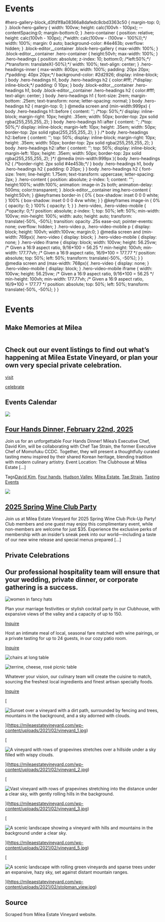 <!--ContentType: event-->

# Events

#hero-gallery-block\_d3fd1f8a08366a8dafedc8cbd3363c50 { margin-top: 0; } .block-hero-gallery { width: 100vw; height: calc(100vh - 100px); --contentSpacing:0; margin-bottom:0; } .hero-container { position: relative; height: calc(100vh - 100px); /\*width: calc(100vw - (100vw - 100%));\*/ width: 100%; margin: 0 auto; background-color: #4e463b; overflow: hidden; } .block-editor\_\_container .block-hero-gallery { max-width: 100%; } .block-editor\_\_container .hero-container { height:50vh; max-width: 100%; } .hero-headings { position: absolute; z-index: 10; bottom:0; /\*left:50%;\*/ /\*transform: translateX(-50%);\*/ width: 100%; text-align: center; } .hero-headings-inner { max-width: 800px; width: 100%; padding: 20px 20px; /\*padding: 40px 20px;\*/ background-color: #2d2926; display: inline-block; } body .hero-headings h1, body .hero-headings h2 { color:#fff; /\*display: inline-block;\*/ padding: 0 10px; } body .block-editor\_\_container .hero-headings h1, body .block-editor\_\_container .hero-headings h2 { color:#fff; text-align: center; } body .hero-headings h1 { font-size: 2rem; margin-bottom: .25em; text-transform: none; letter-spacing: normal; } body .hero-headings h2 { margin-top: 0; } @media screen and (min-width:999px) { body .hero-headings h1::before { content: ''; /\*top: 50%;\*/ display: inline-block; margin-right: 10px; height: .35em; width: 50px; border-top: 2px solid rgba(255,255,255,.2); } body .hero-headings h1::after { content: ''; /\*top: 50%;\*/ display: inline-block; margin-left: 10px; height: .35em; width: 50px; border-top: 2px solid rgba(255,255,255,.2); } } /\* body .hero-headings h2::before { content: ''; top: 50%; display: inline-block; margin-right: 10px; height: .35em; width: 50px; border-top: 2px solid rgba(255,255,255,.2); } body .hero-headings h2::after { content: ''; top: 50%; display: inline-block; margin-left: 10px; height: .35em; width: 50px; border-top: 2px solid rgba(255,255,255,.2); }\*/ @media (min-width:999px ){ body .hero-headings h2 { /\*border-right: 2px solid #4e453b;\*/ } body .hero-headings h1, body .hero-headings h2 { padding: 0 20px; } } body .hero-headings h2 { font-size: 1rem; line-height: 1.75em; text-transform: uppercase; letter-spacing: 2px; } .hero-content { position: absolute; z-index: 1; content: ""; height:100%; width:100%; animation: image-in 2s both; animation-delay: 500ms; color:transparent; } .block-editor\_\_container img.hero-content { height:50vh; } @keyframes border-in { 0% { box-shadow: inset 0 0 0 white; } 100% { box-shadow: inset 0 0 0 4vw white; } } @keyframes image-in { 0% { opacity: 0; } 100% { opacity: 1; } } .hero-video, .hero-video-mobile { /\*opacity: 0;\*/ position: absolute; z-index: 1; top: 50%; left: 50%; min-width: 100vw; min-height: 100%; width: auto; height: auto; transform: translate(-50%, -50%); transition: opacity .25s ease-out; pointer-events: none; overflow: hidden; } .hero-video p, .hero-video-mobile p { display: block; height: 100vh; width:100vw; margin:0; } @media screen and (min-width: 769px){ .hero-video { display: block; } .hero-video-mobile { display: none; } .hero-video iframe { display: block; width: 100vw; height: 56.25vw; /\* Given a 16:9 aspect ratio, 9/16\*100 = 56.25 \*/ min-height: 100vh; min-width: 177.77vh; /\* Given a 16:9 aspect ratio, 16/9\*100 = 177.77 \*/ position: absolute; top: 50%; left: 50%; transform: translate(-50%, -50%); } } @media screen and (max-width: 768px){ .hero-video { display: none; } .hero-video-mobile { display: block; } .hero-video-mobile iframe { width: 100vw; height: 56.25vw; /\* Given a 16:9 aspect ratio, 9/16\*100 = 56.25 \*/ min-height: 100vh; min-width: 177.77vh; /\* Given a 16:9 aspect ratio, 16/9\*100 = 177.77 \*/ position: absolute; top: 50%; left: 50%; transform: translate(-50%, -50%); } }

# Events

## Make Memories at Milea

![A bride and groom walk under a canopy of sparklers held by guests during an outdoor nighttime celebration.](data:image/gif;base64,R0lGODlhAQABAIAAAP///wAAACH5BAEAAAAALAAAAAABAAEAAAICRAEAOw==)

## Check out our event listings to find out what’s happening at Milea Estate Vineyard, or plan your own very special private celebration. 

[visit](https://mileaestatevineyard.com/experiences/)

[celebrate](#celebrations)

## Events Calendar

[![](https://mileaestatevineyard.com/wp-content/uploads/2025/01/IMG_9B455E35455D-1-900x1024.jpeg)](https://mileaestatevineyard.com/four-hands-dinner-february-8th-2025/)

## [Four Hands Dinner, February 22nd, 2025](https://mileaestatevineyard.com/four-hands-dinner-february-8th-2025/)

Join us for an unforgettable Four Hands Dinner! Milea’s Executive Chef, David Kim, will be collaborating with Chef Tae Strain, the former Executive Chef of Momofuku CCDC. Together, they will present a thoughtfully curated tasting menu inspired by their shared Korean heritage, blending tradition with modern culinary artistry. Event Location: The Clubhouse at Milea Estate \[…\]

Tags[David Kim](https://mileaestatevineyard.com/tag/david-kim/), [Four hands](https://mileaestatevineyard.com/tag/four-hands/), [Hudson Valley](https://mileaestatevineyard.com/tag/hudson-valley/), [Milea Estate](https://mileaestatevineyard.com/tag/milea-estate/), [Tae Strain](https://mileaestatevineyard.com/tag/tae-strain/), [Tasting Events](https://mileaestatevineyard.com/tag/tasting-events/)

[![](https://mileaestatevineyard.com/wp-content/uploads/2023/03/milea-winery-thanksgiving-65-1024x683.jpg)](https://mileaestatevineyard.com/2025-spring-wine-club-party/)

## [2025 Spring Wine Club Party](https://mileaestatevineyard.com/2025-spring-wine-club-party/)

Join us at Milea Estate Vineyard for 2025 Spring Wine Club Pick-Up Party! Club members and one guest may enjoy this complimentary event, while non-members are welcome for just $35. Experience the exclusive perks of membership with an insider’s sneak peek into our world—including a taste of our new wine release and special menus prepared \[…\]

## Private Celebrations

## Our professional hospitality team will ensure that your wedding, private dinner, or corporate gathering is a success.

![women in fancy hats](https://mileaestatevineyard.com/wp-content/uploads/2022/07/ladies.hats_-1024x682.jpg)

Plan your marriage festivities or stylish cocktail party in our Clubhouse, with expansive views of the valley and a capacity of up to 150.

[Inquire](https://app.perfectvenue.com/venues/milea-estate-vineyard/hello)

Host an intimate meal of local, seasonal fare matched with wine pairings, or a private tasting for up to 24 guests, in our cozy patio room.

[Inquire](https://app.perfectvenue.com/venues/milea-estate-vineyard/hello)

![chairs at long table](https://mileaestatevineyard.com/wp-content/uploads/2022/07/dinner-1024x683.jpg)

![terrine, cheese, rosé picnic table](https://mileaestatevineyard.com/wp-content/uploads/2022/07/fromage-terrine-1024x683.jpg)

Whatever your vision, our culinary team will create the cuisine to match, sourcing the freshest local ingredients and finest artisan specialty foods.

[Inquire](https://app.perfectvenue.com/venues/milea-estate-vineyard/hello)

[

![Sunset over a vineyard with a dirt path, surrounded by fencing and trees, mountains in the background, and a sky adorned with clouds.](https://mileaestatevineyard.com/wp-content/uploads/2021/02/vineyard_1-1024x683.jpg)

](https://mileaestatevineyard.com/wp-content/uploads/2021/02/vineyard_1.jpg)

[

![A vineyard with rows of grapevines stretches over a hillside under a sky filled with wispy clouds.](https://mileaestatevineyard.com/wp-content/uploads/2021/02/vineyard_2-1024x683.jpg)

](https://mileaestatevineyard.com/wp-content/uploads/2021/02/vineyard_2.jpg)

[

![Vast vineyard with rows of grapevines stretching into the distance under a clear sky, with gently rolling hills in the background.](https://mileaestatevineyard.com/wp-content/uploads/2021/02/vineyard_3-1024x683.jpg)

](https://mileaestatevineyard.com/wp-content/uploads/2021/02/vineyard_3.jpg)

[

![A scenic landscape showing a vineyard with hills and mountains in the background under a clear sky.](https://mileaestatevineyard.com/wp-content/uploads/2021/02/vineyard_5-1024x683.jpg)

](https://mileaestatevineyard.com/wp-content/uploads/2021/02/vineyard_5.jpg)

[

![A scenic landscape with rolling green vineyards and sparse trees under an expansive, hazy sky, set against distant mountain ranges.](https://mileaestatevineyard.com/wp-content/uploads/2021/02/stolpman_view-1024x742.jpg)

](https://mileaestatevineyard.com/wp-content/uploads/2021/02/stolpman_view.jpg)

## Source
Scraped from Milea Estate Vineyard website.
